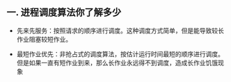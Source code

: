 ## 一. 进程调度算法你了解多少

- 先来先服务：按照请求的顺序进行调度。这种调度方式简单，但是能导致较长作业阻塞较短作业。

- 最短作业优先：非抢占式的调度算法，按估计运行时间最短的顺序进行调度。但是如果一直有短作业到来，那么长作业永远得不到调度，造成长作业饥饿现象
